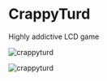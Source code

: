 # CrappyTurd
Highly addictive LCD game

![crappyturd](https://github.com/user-attachments/assets/cf6de3a2-1ea3-4bc8-b760-9456df9d572d)

![crappyturd](https://github.com/user-attachments/assets/b240b325-0a97-46da-988f-be6aa079ebcb)
